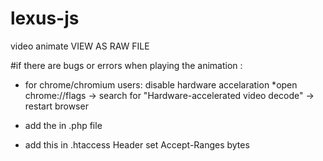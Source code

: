 # lexus-js
video animate
VIEW AS RAW FILE


#if there are bugs or errors when playing the animation :
  * for chrome/chromium users: disable hardware accelaration
      *open chrome://flags -> search for "Hardware-accelerated video decode" -> restart browser
      
  * add the in .php file
      <?php
      header('Accept-Ranges: bytes');
      header('Cache-Control: no-cache');
      header("Cache-Control: no-store, no-cache, must-revalidate, max-age=0");
      header("Cache-Control: post-check=0, pre-check=0", false);
      ?>
  * add this in .htaccess
      <IfModule mod_headers.c> 
      Header set Accept-Ranges bytes 
      </IfModule> 
